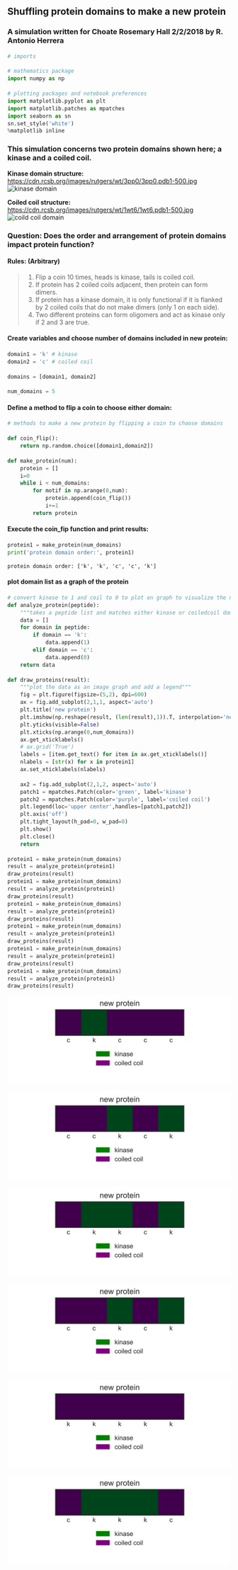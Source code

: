 
## Shuffling protein domains to make a new protein
### A simulation written for Choate Rosemary Hall 2/2/2018 by R. Antonio Herrera


```python
# imports 

# mathematics package
import numpy as np

# plotting packages and notebook preferences
import matplotlib.pyplot as plt
import matplotlib.patches as mpatches
import seaborn as sn
sn.set_style('white')
%matplotlib inline
```

### This simulation concerns two protein domains shown here; a kinase and a coiled coil.
**Kinase domain structure:**
https://cdn.rcsb.org/images/rutgers/wt/3pp0/3pp0.pdb1-500.jpg
![kinase domain](https://cdn.rcsb.org/images/rutgers/pp/3pp0/3pp0.pdb1-500.jpg)

**Coiled coil structure:**
https://cdn.rcsb.org/images/rutgers/wt/1wt6/1wt6.pdb1-500.jpg
![coild coil domain](https://cdn.rcsb.org/images/rutgers/wt/1wt6/1wt6.pdb1-500.jpg)

### Question: Does the order and arrangement of protein domains impact protein function?

#### Rules: (Arbitrary)
> 1. Flip a coin 10 times, heads is kinase, tails is coiled coil.
> 2. If protein has 2 coiled coils adjacent, then protein can form dimers.
> 3. If protein has a kinase domain, it is only functional if it is flanked by 2 coiled coils that do not make dimers (only 1 on each side).
> 4. Two different proteins can form oligomers and act as kinase only if 2 and 3 are true.

#### Create variables and choose number of domains included in new protein:


```python
domain1 = 'k' # kinase
domain2 = 'c' # coiled coil

domains = [domain1, domain2]

num_domains = 5
```

#### Define a method to flip a coin to choose either domain:


```python
# methods to make a new protein by flipping a coin to choose domains

def coin_flip():
    return np.random.choice([domain1,domain2])

def make_protein(num):
    protein = []
    i=0
    while i < num_domains:
        for motif in np.arange(0,num):
            protein.append(coin_flip())
            i+=1
        return protein
```

#### Execute the coin_fip function and print results:


```python
protein1 = make_protein(num_domains)
print('protein domain order:', protein1)
```

    protein domain order: ['k', 'k', 'c', 'c', 'k']


#### plot domain list as a graph of the protein


```python
# convert kinase to 1 and coil to 0 to plot on graph to visualize the new protein
def analyze_protein(peptide):
    """takes a peptide list and matches either kinase or coiledcoil domain"""
    data = []
    for domain in peptide:
        if domain == 'k':
            data.append(1)
        elif domain == 'c':
            data.append(0)
    return data

def draw_proteins(result):
    """plot the data as an image graph and add a legend"""
    fig = plt.figure(figsize=(5,2), dpi=600)
    ax = fig.add_subplot(2,1,1, aspect='auto')
    plt.title('new protein')
    plt.imshow(np.reshape(result, (len(result),1)).T, interpolation='nearest', cmap='PRGn')
    plt.yticks(visible=False)
    plt.xticks(np.arange(0,num_domains))
    ax.get_xticklabels()
    # ax.grid('True')
    labels = [item.get_text() for item in ax.get_xticklabels()]
    nlabels = [str(x) for x in protein1]
    ax.set_xticklabels(nlabels)
    
    ax2 = fig.add_subplot(2,1,2, aspect='auto')    
    patch1 = mpatches.Patch(color='green', label='kinase')
    patch2 = mpatches.Patch(color='purple', label='coiled coil')
    plt.legend(loc='upper center',handles=[patch1,patch2])
    plt.axis('off')
    plt.tight_layout(h_pad=0, w_pad=0)
    plt.show()
    plt.close()
    return

protein1 = make_protein(num_domains)
result = analyze_protein(protein1)
draw_proteins(result)
protein1 = make_protein(num_domains)
result = analyze_protein(protein1)
draw_proteins(result)
protein1 = make_protein(num_domains)
result = analyze_protein(protein1)
draw_proteins(result)
protein1 = make_protein(num_domains)
result = analyze_protein(protein1)
draw_proteins(result)
protein1 = make_protein(num_domains)
result = analyze_protein(protein1)
draw_proteins(result)
protein1 = make_protein(num_domains)
result = analyze_protein(protein1)
draw_proteins(result)
```


![png](output_9_0.png)



![png](output_9_1.png)



![png](output_9_2.png)



![png](output_9_3.png)



![png](output_9_4.png)



![png](output_9_5.png)

